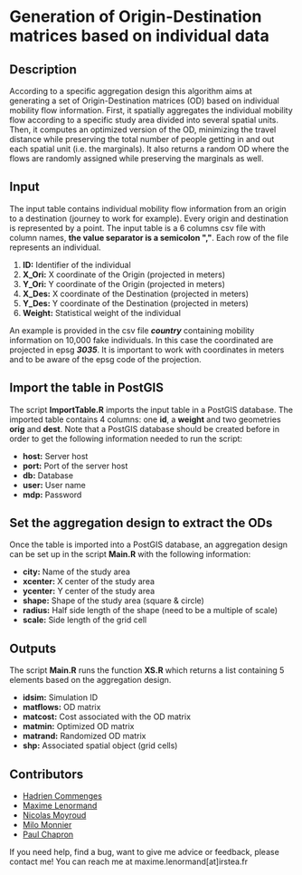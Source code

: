 Generation of Origin-Destination matrices based on individual data
===================================================================================

## Description

According to a specific aggregation design this algorithm aims at generating a set of Origin-Destination matrices (OD) based on individual mobility flow information. First, it spatially aggregates the individual mobility flow according to a specific study area divided into several spatial units. Then, it computes an optimized version of the OD, minimizing the travel distance while preserving the total number of people getting in and out each spatial unit (i.e. the marginals). It also returns a random OD where the flows are randomly assigned while preserving the marginals as well.

## Input

The input table contains individual mobility flow information from an origin to a destination (journey to work for example). Every origin and destination is represented by a point. The input table is a 6 columns csv file with column names, **the value separator is a semicolon ","**. Each row of the file represents an individual. 

1. **ID:** Identifier of the individual
2. **X_Ori:** X coordinate of the Origin (projected in meters)
3. **Y_Ori:** Y coordinate of the Origin (projected in meters)
4. **X_Des:** X coordinate of the Destination (projected in meters)
5. **Y_Des:** Y coordinate of the Destination (projected in meters)
6. **Weight:** Statistical weight of the individual

An example is provided in the csv file ***country*** containing mobility information on 10,000 fake individuals. In this case the coordinated are projected in epsg ***3035***. It is important to work with coordinates in meters and to be aware of the epsg code of the projection. 

## Import the table in PostGIS

The script **ImportTable.R** imports the input table in a PostGIS database. The imported table contains 4 columns: one **id**, a **weight** and two geometries **orig** and **dest**. Note that a PostGIS database should be created before in order to get the following information needed to run the script:

- **host:** Server host
- **port:** Port of the server host
- **db:** Database
- **user:** User name
- **mdp:** Password

## Set the aggregation design to extract the ODs

Once the table is imported into a PostGIS database, an aggregation design can be set up in the script **Main.R** with the following information:

- **city:** Name of the study area
- **xcenter:** X center of the study area
- **ycenter:** Y center of the study area
- **shape:** Shape of the study area (square & circle) 
- **radius:** Half side length of the shape  (need to be a multiple of scale)
- **scale:** Side length of the grid cell

## Outputs

The script **Main.R** runs the function **XS.R** which returns a list containing 5 elements based on the aggregation design.

- **idsim:** Simulation ID
- **matflows:** OD matrix
- **matcost:** Cost associated with the OD matrix
- **matmin:** Optimized OD matrix
- **matrand:** Randomized OD matrix
- **shp:** Associated spatial object (grid cells)

## Contributors

- [Hadrien Commenges](https://github.com/hcommenges)
- [Maxime Lenormand](https://gitlab.com/users/maximelenormand/projects)
- [Nicolas Moyroud](https://nmoyroud.teledetection.fr/index.php/telechargements)
- [Milo Monnier](https://github.com/MiloMonnier)
- [Paul Chapron](https://github.com/chapinux)

If you need help, find a bug, want to give me advice or feedback, please contact me!
You can reach me at maxime.lenormand[at]irstea.fr
